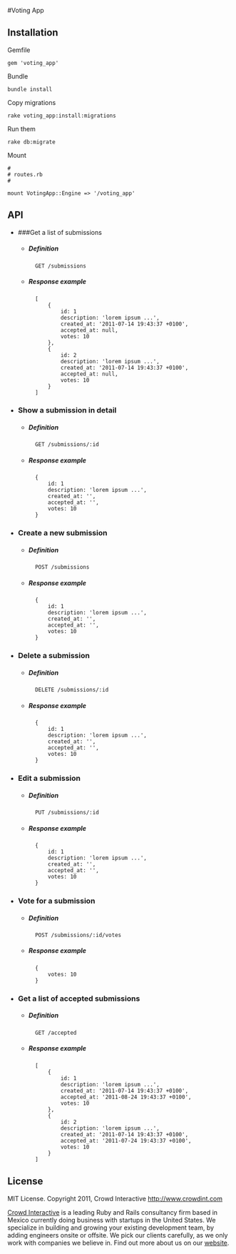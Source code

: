 #Voting App

## Installation

Gemfile

    gem 'voting_app'

Bundle

    bundle install

Copy migrations

    rake voting_app:install:migrations

Run them

    rake db:migrate

Mount

    #
    # routes.rb
    #

    mount VotingApp::Engine => '/voting_app'
    
 
## API
- ###Get a list of submissions

    - ##### Definition
	
			GET /submissions
 			
 	- ##### Response example
			
			[
				{
					id: 1
					description: 'lorem ipsum ...',
					created_at: '2011-07-14 19:43:37 +0100',
					accepted_at: null,
					votes: 10
				},
				{
					id: 2
					description: 'lorem ipsum ...',
					created_at: '2011-07-14 19:43:37 +0100',
					accepted_at: null,
					votes: 10
				}
			]
			
- ### Show a submission in detail
	
	- ##### Definition
			
			GET /submissions/:id
			
	- ##### Response example
	
			{
				id: 1
				description: 'lorem ipsum ...',
				created_at: '',
				accepted_at: '',
				votes: 10
			}
- ### Create a new submission

	- ##### Definition
			
			POST /submissions
			
	- ##### Response example
	
			{
				id: 1
				description: 'lorem ipsum ...',
				created_at: '',
				accepted_at: '',
				votes: 10
			}

- ### Delete a submission
	- ##### Definition
			
			DELETE /submissions/:id

			
	- ##### Response example
	
			{
				id: 1
				description: 'lorem ipsum ...',
				created_at: '',
				accepted_at: '',
				votes: 10
			} 
- ### Edit a submission
	- ##### Definition
			
			PUT /submissions/:id
			
	- ##### Response example
	
			{
				id: 1
				description: 'lorem ipsum ...',
				created_at: '',
				accepted_at: '',
				votes: 10
			}
- ### Vote for a submission
	- ##### Definition
			
			POST /submissions/:id/votes
			
	- ##### Response example
	
			{
				votes: 10
			}
- ### Get a list of accepted submissions
	- ##### Definition
			
			GET /accepted
			
	- ##### Response example
	
			[
				{
					id: 1
					description: 'lorem ipsum ...',
					created_at: '2011-07-14 19:43:37 +0100',
					accepted_at: '2011-08-24 19:43:37 +0100',
					votes: 10
				},
				{
					id: 2
					description: 'lorem ipsum ...',
					created_at: '2011-07-14 19:43:37 +0100',
					accepted_at: '2011-07-24 19:43:37 +0100',
					votes: 10
				}
			]


## License

MIT License. Copyright 2011, Crowd Interactive http://www.crowdint.com

[Crowd Interactive](http://www.crowdint.com) is a leading Ruby and Rails consultancy
firm based in Mexico currently doing business with startups in the United States.
We specialize in building and growing your existing development team, by adding
engineers onsite or offsite. We pick our clients carefully, as we only work with
companies we believe in. Find out more about us on our [website](http://www.crowdint.com).

